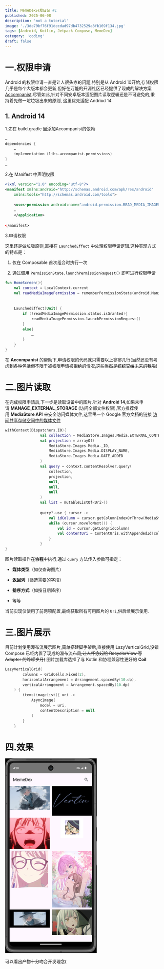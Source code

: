```yaml
---
title: MemeDex开发日记 #1
published: 2025-06-08
description: 'not a tutorial'
image: './3de79bf76f91decdad97db4732529a3fb169f134.jpg'
tags: [Android, Kotlin, Jetpack Compose, MemeDex]
category: 'coding'
draft: false 
---
```


# 一.权限申请

Android 的权限申请一直是让人很头疼的问题,特别是从 Android 10开始,存储权限几乎是每个大版本都会更新,但好在万能的开源社区已经提供了现成的解决方案 [Accompanist](https://github.com/google/accompanist).尽管如此,针对不同安卓版本适配图片读取逻辑还是不可避免的,秉持着先做一坨垃圾出来的原则, 这里优先适配 Andriod 14


## 1. Android 14

1.先在 build.gradle 里添加Accompanist的依赖

```kotlin
…
dependencies {
    …
    implementation (libs.accompanist.permissions)
}
…
```

2.在 Manifest 中声明权限

```xml
<?xml version="1.0" encoding="utf-8"?>
<manifest xmlns:android="http://schemas.android.com/apk/res/android"
    xmlns:tools="http://schemas.android.com/tools">

    <uses-permission android:name="android.permission.READ_MEDIA_IMAGES"/>
    …
    </application>

</manifest>
```

3.申请权限

这里还是做垃圾原则,直接在 `LaunchedEffect` 中处理权限申请逻辑.这种实现方式的特点是：

1. 仅在 Composable 首次组合时执行一次

2. 通过调用 `PermissionState.launchPermissionRequest()` 即可进行权限申请

```kotlin
fun HomeScreen(){
    val context = LocalContext.current
    val readMediaImagePermission = rememberPermissionState(android.Manifest.permission.READ_MEDIA_IMAGES)


    LaunchedEffect(Unit) {
        if (!readMediaImagePermission.status.isGranted){
            readMediaImagePermission.launchPermissionRequest()
        }
        else{
            …
        }
    }
}
```

在 **Accompanist** 的帮助下,申请权限的代码就只需要以上寥寥几行(当然还没有考虑到各种包括但不限于被权限申请被拒绝的情况~~,这些当然是统统交给未来的我啦~~)

# 二.图片读取

在完成权限申请后,下一步是读取设备中的图片.针对 **Android 14**,如果未申请 **MANAGE_EXTERNAL_STORAGE** (访问全部文件权限),官方推荐使用 **MediaStore API** 来安全访问媒体文件,这里甩一个 Google 官方文档的链接 [访问共享存储空间中的媒体文件](https://developer.android.com/training/data-storage/shared/media)

```kotlin
withContext(Dispatchers.IO){
                val collection = MediaStore.Images.Media.EXTERNAL_CONTENT_URI
                val projection = arrayOf(
                    MediaStore.Images.Media._ID,
                    MediaStore.Images.Media.DISPLAY_NAME,
                    MediaStore.Images.Media.DATE_ADDED
                )
                val query = context.contentResolver.query(
                    collection,
                    projection,
                    null,
                    null,
                    null
                )
                val list = mutableListOf<Uri>()

                query?.use { cursor ->
                    val idColumn = cursor.getColumnIndexOrThrow(MediaStore.Images.Media._ID)
                    while (cursor.moveToNext()) {
                        val id = cursor.getLong(idColumn)
                        val contentUri = ContentUris.withAppendedId(collection, id)
                    }
                }
}
```

图片读取操作在**协程**中执行,通过 `query` 方法传入参数可指定：

- **媒体类型**（如仅查询图片）

- **返回列**（筛选需要的字段）

- **排序方式**（如按日期降序）

- 等等

当前实现仅使用了前两项配置,最终获取所有可用图片的 `Uri`,供后续展示使用.

# 三.图片展示

目前计划使用瀑布流展示图片,简单搭建脚手架后,直接使用 LazyVerticalGrid,没错Compose 已经内置了现成的瀑布流布局~~,让人怀念起给 RecyclerView 写 Adapter 的峥嵘岁月(~~ 图片加载库选择了与 Kotlin 和协程兼容性更好的 **Coil**

```kotlin
LazyVerticalGrid(
        columns = GridCells.Fixed(2),
        horizontalArrangement = Arrangement.spacedBy(10.dp),
        verticalArrangement = Arrangement.spacedBy(10.dp)
    ) {
        items(imageList){ uri ->
            AsyncImage(
                model = uri,
                contentDescription = null
            )
        }
    }
```

# 四.效果

![](./2025-06-09-00-21-16-image.png)

可以看出产物十分吻合开发理念(

